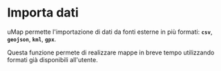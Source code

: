 # Importa dati

uMap permette l'importazione di dati da fonti esterne in più formati:  **`csv`**, **`geojson`**, **`kml`**, **`gpx`**. 

Questa funzione permete di realizzare mappe in breve tempo utilizzando formati già disponibili all'utente.

